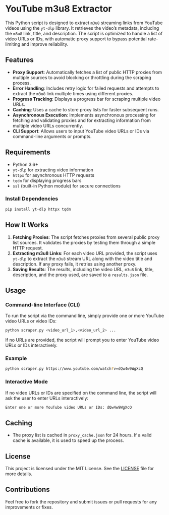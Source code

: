 # YouTube m3u8 Extractor

This Python script is designed to extract `m3u8` streaming links from YouTube videos using the `yt-dlp` library. It retrieves the video’s metadata, including the `m3u8` link, title, and description. The script is optimized to handle a list of video URLs or IDs, with automatic proxy support to bypass potential rate-limiting and improve reliability.

## Features

* **Proxy Support**: Automatically fetches a list of public HTTP proxies from multiple sources to avoid blocking or throttling during the scraping process.
* **Error Handling**: Includes retry logic for failed requests and attempts to extract the `m3u8` link multiple times using different proxies.
* **Progress Tracking**: Displays a progress bar for scraping multiple video URLs.
* **Caching**: Uses a cache to store proxy lists for faster subsequent runs.
* **Asynchronous Execution**: Implements asynchronous processing for fetching and validating proxies and for extracting information from multiple video URLs concurrently.
* **CLI Support**: Allows users to input YouTube video URLs or IDs via command-line arguments or prompts.

## Requirements

* Python 3.6+
* `yt-dlp` for extracting video information
* `httpx` for asynchronous HTTP requests
* `tqdm` for displaying progress bars
* `ssl` (built-in Python module) for secure connections

### Install Dependencies

```bash
pip install yt-dlp httpx tqdm
```

## How It Works

1. **Fetching Proxies**: The script fetches proxies from several public proxy list sources. It validates the proxies by testing them through a simple HTTP request.
2. **Extracting m3u8 Links**: For each video URL provided, the script uses `yt-dlp` to extract the `m3u8` stream URL along with the video title and description. If any proxy fails, it retries using another proxy.
3. **Saving Results**: The results, including the video URL, `m3u8` link, title, description, and the proxy used, are saved to a `results.json` file.

## Usage

### Command-line Interface (CLI)

To run the script via the command line, simply provide one or more YouTube video URLs or video IDs:

```bash
python scraper.py <video_url_1>,<video_url_2> ...
```

If no URLs are provided, the script will prompt you to enter YouTube video URLs or IDs interactively.

### Example

```bash
python scraper.py https://www.youtube.com/watch?v=dQw4w9WgXcQ
```

### Interactive Mode

If no video URLs or IDs are specified on the command line, the script will ask the user to enter URLs interactively:

```bash
Enter one or more YouTube video URLs or IDs: dQw4w9WgXcQ
```

## Caching

* The proxy list is cached in `proxy_cache.json` for 24 hours. If a valid cache is available, it is used to speed up the process.

## License

This project is licensed under the MIT License. See the [LICENSE](LICENSE) file for more details.

## Contributions

Feel free to fork the repository and submit issues or pull requests for any improvements or fixes.
